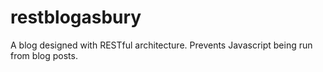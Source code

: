 # restblogasbury
A blog designed with RESTful architecture.  Prevents Javascript being run from blog posts.
